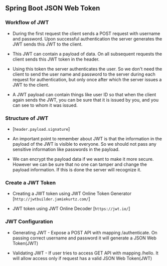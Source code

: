 ## Spring Boot JSON Web Token

### Workflow of JWT 

* During the first request the client sends a POST request with username and password. Upon successful authentication the server generates the JWT sends this JWT to the client. 

* This JWT can contain a payload of data. On all subsequent requests the client sends this JWT token in the header. 

* Using this token the server authenticates the user. So we don't need the client to send the user name and password to the server during each request for authentication, but only once after which the server issues a JWT to the client. 

* A JWT payload can contain things like user ID so that when the client again sends the JWT, you can be sure that it is issued by you, and you can see to whom it was issued.

### Structure of JWT 
* [`header.payload.signature`]

* An important point to remember about JWT is that the information in the payload of the JWT is visible to everyone. So we should not pass any sensitive information like passwords in the payload. 

* We can encrypt the payload data if we want to make it more secure. However we can be sure that no one can tamper and change the payload information. If this is done the server will recognize it.

### Create a JWT Token

* Creating a JWT token using JWT Online Token Generator [`http://jwtbuilder.jamiekurtz.com/`]

* JWT token using JWT Online Decoder [`https://jwt.io/`]

### JWT Configuration

* Generating JWT - Expose a POST API with mapping /authenticate. On passing correct username and password it will generate a JSON Web Token(JWT)

* Validating JWT - If user tries to access GET API with mapping /hello. It will allow access only if request has a valid JSON Web Token(JWT)
